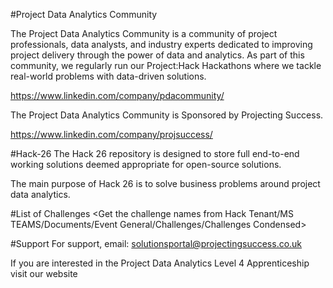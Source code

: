 #Project Data Analytics Community

The Project Data Analytics Community is a community of project professionals, data analysts, and industry experts dedicated to improving project delivery through the power of data and analytics. As part of this community, we regularly run our Project:Hack Hackathons where we tackle real-world problems with data-driven solutions.

https://www.linkedin.com/company/pdacommunity/

The Project Data Analytics Community is Sponsored by Projecting Success.

https://www.linkedin.com/company/projsuccess/

#Hack-26
The Hack 26 repository is designed to store full end-to-end working solutions deemed appropriate for open-source solutions.

The main purpose of Hack 26 is to solve business problems around project data analytics.

#List of Challenges
<Get the challenge names from Hack Tenant/MS TEAMS/Documents/Event General/Challenges/Challenges Condensed>

#Support
For support, email: solutionsportal@projectingsuccess.co.uk

If you are interested in the Project Data Analytics Level 4 Apprenticeship visit our website
